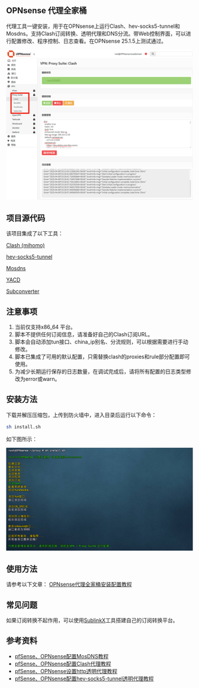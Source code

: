 ## OPNsense 代理全家桶
代理工具一键安装，用于在OPNsense上运行Clash、hev-socks5-tunnel和Mosdns。支持Clash订阅转换、透明代理和DNS分流。带Web控制界面，可以进行配置修改、程序控制、日志查看。在OPNsense 25.1.5上测试通过。

![](images/proxy.png)

## 项目源代码
该项目集成了以下工具：

[Clash (mihomo)](https://github.com/MetaCubeX/mihomo/releases) 

[hev-socks5-tunnel](https://github.com/heiher/hev-socks5-tunnel)

[Mosdns](https://github.com/IrineSistiana/mosdns) 

[YACD](https://github.com/haishanh/yacd) 

[Subconverter](https://github.com/tindy2013/subconverter)


## 注意事项
1. 当前仅支持x86_64 平台。
2. 脚本不提供任何订阅信息，请准备好自己的Clash订阅URL。
3. 脚本会自动添加tun接口、china_ip别名、分流规则，可以根据需要进行手动修改。
4. 脚本已集成了可用的默认配置，只需替换clash的proxies和rule部分配置即可使用。
5. 为减少长期运行保存的日志数量，在调试完成后，请将所有配置的日志类型修改为error或warn。

## 安装方法
下载并解压压缩包，上传到防火墙中，进入目录后运行以下命令：

```bash
sh install.sh
```

如下图所示：

![](images/install.png)

## 使用方法
请参考以下文章：
[OPNsense代理全家桶安装配置教程](https://pfchina.org/?p=14148)

## 常见问题
如果订阅转换不起作用，可以使用[SublinkX](https://github.com/gooaclok819/sublinkX)工具搭建自己的订阅转换平台。

## 参考资料
- [pfSense、OPNsense配置MosDNS教程](https://pfchina.org/?p=14088)  
- [pfSense、OPNsense配置Clash代理教程](https://pfchina.org/?p=10526)   
- [pfSense、OPNsense设置http透明代理教程](https://pfchina.org/?p=13572)  
- [pfSense、OPNsense配置hev-socks5-tunnel透明代理教程](https://pfchina.org/?p=14551)
